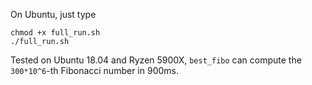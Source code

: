 On Ubuntu, just type
```
chmod +x full_run.sh
./full_run.sh
```

Tested on Ubuntu 18.04 and Ryzen 5900X, `best_fibo` can compute the `300*10^6`-th Fibonacci number in 900ms.
